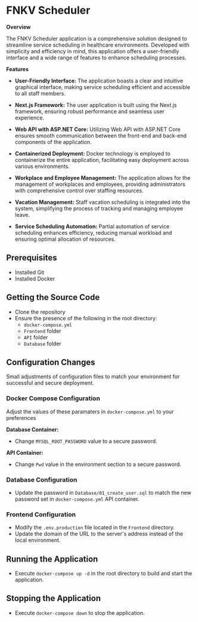 
# FNKV Scheduler

**Overview**

The FNKV Scheduler application is a comprehensive solution designed to streamline service scheduling in healthcare environments. Developed with simplicity and efficiency in mind, this application offers a user-friendly interface and a wide range of features to enhance scheduling processes. 

**Features**

- **User-Friendly Interface:** The application boasts a clear and intuitive graphical interface, making service scheduling efficient and accessible to all staff members.

- **Next.js Framework:** The user application is built using the Next.js framework, ensuring robust performance and seamless user experience.

- **Web API with ASP.NET Core:** Utilizing Web API with ASP.NET Core ensures smooth communication between the front-end and back-end components of the application.

- **Containerized Deployment:** Docker technology is employed to containerize the entire application, facilitating easy deployment across various environments.

- **Workplace and Employee Management:** The application allows for the management of workplaces and employees, providing administrators with comprehensive control over staffing resources.

- **Vacation Management:** Staff vacation scheduling is integrated into the system, simplifying the process of tracking and managing employee leave.

- **Service Scheduling Automation:** Partial automation of service scheduling enhances efficiency, reducing manual workload and ensuring optimal allocation of resources.

## Prerequisites
- Installed Git 
- Installed Docker

## Getting the Source Code
- Clone the repository
- Ensure the presence of the following in the root directory:
  - `docker-compose.yml`
  - `Frontend` folder
  - `API` folder
  - `Database` folder

## Configuration Changes
Small adjustments of configuration files to match your environment for successful and secure deployment.

### Docker Compose Configuration
Adjust the values of these paramaters in `docker-compose.yml` to your preferences

**Database Container:**
- Change `MYSQL_ROOT_PASSWORD` value to a secure password.

**API Container:**
- Change `Pwd` value in the environment section to a secure password.

### Database Configuration
 - Update the password in `Database/01_create_user.sql` to match the new password set in `docker-compose.yml` API container.

### Frontend Configuration
- Modify the `.env.production` file located in the `Frontend` directory.
- Update the domain of the URL to the server's address instead of the local environment.

## Running the Application
- Execute `docker-compose up -d` in the root directory to build and start the application.

## Stopping the Application
- Execute `docker-compose down` to stop the application.
